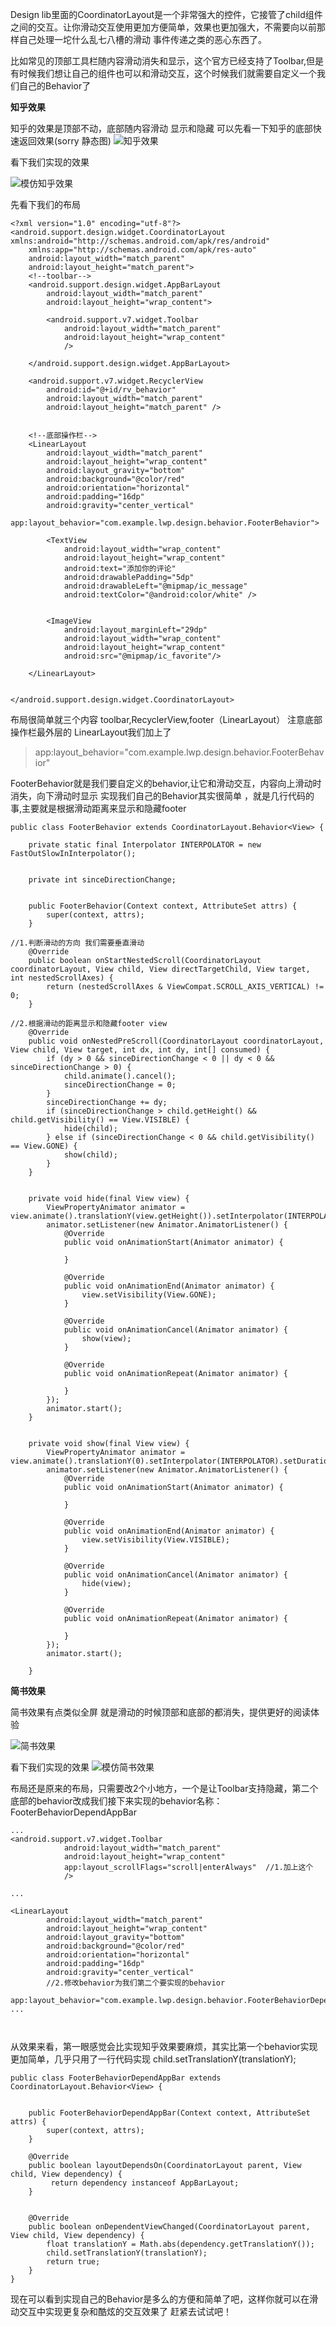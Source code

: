 Design lib里面的CoordinatorLayout是一个非常强大的控件，它接管了child组件之间的交互。让你滑动交互使用更加方便简单，效果也更加强大，不需要向以前那样自己处理一坨什么乱七八槽的滑动 事件传递之类的恶心东西了。
 
 比如常见的顶部工具栏随内容滑动消失和显示，这个官方已经支持了Toolbar,但是有时候我们想让自己的组件也可以和滑动交互，这个时候我们就需要自定义一个我们自己的Behavior了



 **知乎效果**
 
 知乎的效果是顶部不动，底部随内容滑动 显示和隐藏
可以先看一下知乎的底部快速返回效果(sorry 静态图)
![知乎效果](http://img.blog.csdn.net/20150912142700784)

看下我们实现的效果

![模仿知乎效果](http://img.blog.csdn.net/20150912142922383)


先看下我们的布局

```
<?xml version="1.0" encoding="utf-8"?>
<android.support.design.widget.CoordinatorLayout xmlns:android="http://schemas.android.com/apk/res/android"
    xmlns:app="http://schemas.android.com/apk/res-auto"
    android:layout_width="match_parent"
    android:layout_height="match_parent">
	<!--toolbar-->
    <android.support.design.widget.AppBarLayout
        android:layout_width="match_parent"
        android:layout_height="wrap_content">

        <android.support.v7.widget.Toolbar
            android:layout_width="match_parent"
            android:layout_height="wrap_content"
            />

    </android.support.design.widget.AppBarLayout>

    <android.support.v7.widget.RecyclerView
        android:id="@+id/rv_behavior"
        android:layout_width="match_parent"
        android:layout_height="match_parent" />


    <!--底部操作栏-->
    <LinearLayout
        android:layout_width="match_parent"
        android:layout_height="wrap_content"
        android:layout_gravity="bottom"
        android:background="@color/red"
        android:orientation="horizontal"
        android:padding="16dp"
        android:gravity="center_vertical"
        app:layout_behavior="com.example.lwp.design.behavior.FooterBehavior">

        <TextView
            android:layout_width="wrap_content"
            android:layout_height="wrap_content"
            android:text="添加你的评论"
            android:drawablePadding="5dp"
            android:drawableLeft="@mipmap/ic_message"
            android:textColor="@android:color/white" />


        <ImageView
            android:layout_marginLeft="29dp"
            android:layout_width="wrap_content"
            android:layout_height="wrap_content"
            android:src="@mipmap/ic_favorite"/>

    </LinearLayout>


</android.support.design.widget.CoordinatorLayout>
```
	
布局很简单就三个内容 toolbar,RecyclerView,footer（LinearLayout）
注意底部操作栏最外层的 LinearLayout我们加上了
> app:layout_behavior="com.example.lwp.design.behavior.FooterBehavior"


FooterBehavior就是我们要自定义的behavior,让它和滑动交互，内容向上滑动时消失，向下滑动时显示
实现我们自己的Behavior其实很简单 ，就是几行代码的事,主要就是根据滑动距离来显示和隐藏footer

```
public class FooterBehavior extends CoordinatorLayout.Behavior<View> {

    private static final Interpolator INTERPOLATOR = new FastOutSlowInInterpolator();


    private int sinceDirectionChange;


    public FooterBehavior(Context context, AttributeSet attrs) {
        super(context, attrs);
    }

//1.判断滑动的方向 我们需要垂直滑动
    @Override
    public boolean onStartNestedScroll(CoordinatorLayout coordinatorLayout, View child, View directTargetChild, View target, int nestedScrollAxes) {
        return (nestedScrollAxes & ViewCompat.SCROLL_AXIS_VERTICAL) != 0;
    }

//2.根据滑动的距离显示和隐藏footer view
    @Override
    public void onNestedPreScroll(CoordinatorLayout coordinatorLayout, View child, View target, int dx, int dy, int[] consumed) {
        if (dy > 0 && sinceDirectionChange < 0 || dy < 0 && sinceDirectionChange > 0) {
            child.animate().cancel();
            sinceDirectionChange = 0;
        }
        sinceDirectionChange += dy;
        if (sinceDirectionChange > child.getHeight() && child.getVisibility() == View.VISIBLE) {
            hide(child);
        } else if (sinceDirectionChange < 0 && child.getVisibility() == View.GONE) {
            show(child);
        }
    }


    private void hide(final View view) {
        ViewPropertyAnimator animator = view.animate().translationY(view.getHeight()).setInterpolator(INTERPOLATOR).setDuration(200);
        animator.setListener(new Animator.AnimatorListener() {
            @Override
            public void onAnimationStart(Animator animator) {

            }

            @Override
            public void onAnimationEnd(Animator animator) {
                view.setVisibility(View.GONE);
            }

            @Override
            public void onAnimationCancel(Animator animator) {
                show(view);
            }

            @Override
            public void onAnimationRepeat(Animator animator) {

            }
        });
        animator.start();
    }


    private void show(final View view) {
        ViewPropertyAnimator animator = view.animate().translationY(0).setInterpolator(INTERPOLATOR).setDuration(200);
        animator.setListener(new Animator.AnimatorListener() {
            @Override
            public void onAnimationStart(Animator animator) {

            }

            @Override
            public void onAnimationEnd(Animator animator) {
                view.setVisibility(View.VISIBLE);
            }

            @Override
            public void onAnimationCancel(Animator animator) {
                hide(view);
            }

            @Override
            public void onAnimationRepeat(Animator animator) {

            }
        });
        animator.start();

    }
```




**简书效果**

简书效果有点类似全屏 就是滑动的时候顶部和底部的都消失，提供更好的阅读体验

![简书效果](http://img.blog.csdn.net/20150912145040567)

看下我们实现的效果
![模仿简书效果](http://img.blog.csdn.net/20150912145224441)

布局还是原来的布局，只需要改2个小地方，一个是让Toolbar支持隐藏，第二个底部的behavior改成我们接下来实现的behavior名称： FooterBehaviorDependAppBar

```
...
<android.support.v7.widget.Toolbar
            android:layout_width="match_parent"
            android:layout_height="wrap_content"
            app:layout_scrollFlags="scroll|enterAlways"  //1.加上这个
            />

...

<LinearLayout
        android:layout_width="match_parent"
        android:layout_height="wrap_content"
        android:layout_gravity="bottom"
        android:background="@color/red"
        android:orientation="horizontal"
        android:padding="16dp"
        android:gravity="center_vertical"
        //2.修改behavior为我们第二个要实现的behavior
        app:layout_behavior="com.example.lwp.design.behavior.FooterBehaviorDependAppBar">
...

      
```

从效果来看，第一眼感觉会比实现知乎效果要麻烦，其实比第一个behavior实现更加简单，几乎只用了一行代码实现 child.setTranslationY(translationY);

```
public class FooterBehaviorDependAppBar extends CoordinatorLayout.Behavior<View> {


    public FooterBehaviorDependAppBar(Context context, AttributeSet attrs) {
        super(context, attrs);
    }

    @Override
    public boolean layoutDependsOn(CoordinatorLayout parent, View child, View dependency) {
         return dependency instanceof AppBarLayout;
    }


    @Override
    public boolean onDependentViewChanged(CoordinatorLayout parent, View child, View dependency) {
        float translationY = Math.abs(dependency.getTranslationY());
        child.setTranslationY(translationY);
        return true;
    }
}
```

现在可以看到实现自己的Behavior是多么的方便和简单了吧，这样你就可以在滑动交互中实现更复杂和酷炫的交互效果了 
赶紧去试试吧！
